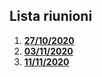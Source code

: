  ## Lista riunioni
 1. **[27/10/2020](https://github.com/DPCMGroup/dpcm2077-docs/blob/main/Verbali-riunioni/Riunione1.md)**
 2. **[03/11/2020](https://github.com/DPCMGroup/dpcm2077-docs/blob/main/Verbali-riunioni/Riunione2.md)**
 3. **[11/11/2020](https://github.com/DPCMGroup/dpcm2077-docs/blob/main/Verbali-riunioni/Riunione3.md)**
